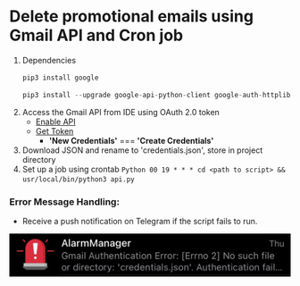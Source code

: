# Delete promotional emails using Gmail API and Cron job
1. Dependencies
    ```Python
    pip3 install google
    ```
    ```Python
    pip3 install --upgrade google-api-python-client google-auth-httplib2 google-auth-oauthlib
    ```
2. Access the Gmail API from IDE using OAuth 2.0 token
    - [Enable API](https://support.google.com/googleapi/answer/6158841?hl=en)
    - [Get Token](https://support.google.com/googleapi/answer/6158849?hl=en&ref_topic=7013279&sjid=15952990207606155705-NA)
        - **'New Credentials'** === **'Create Credentials'**
3. Download JSON and rename to 'credentials.json', store in project directory
4. Set up a job using crontab
         ```Python
         00 19 * * * cd <path to script> && usr/local/bin/python3 api.py
         ```

### Error Message Handling:
- Receive a push notification on Telegram if the script fails to run.
<img src=notification.jpeg>


